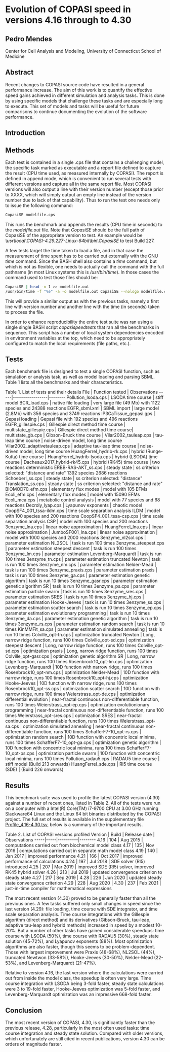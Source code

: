 # Evolution of COPASI speed in versions 4.16 through to 4.30
## Pedro Mendes
Center for Cell Analysis and Modeling, University of Connecticut School of 
Medicine

## Abstract
Recent changes to COPASI source code have resulted in a general performance 
increase. The aim of this work is to quantify the effective speed gains 
achieved in different simulation and analysis tasks. This is done by using 
specific models that challenge these tasks and are especially long to execute. 
This set of models and tasks will be useful for future comparisons to continue 
documenting the evolution of the software performance.

## Introduction

## Methods
Each test is contained in a single .cps file that contains a challenging model, 
the specific task marked as executable and a report file defined to capture the 
result (CPU time used, as measured internally by COPASI). The report is defined 
in append mode, which is convenient to run several tests with different versions 
and capture all in the same report file. Most COPASI versions will also output a 
line with their version number (except those prior to XXXX, which will simply 
output an empty line instead of the version number due to lack of that 
capability). Thus to run the test one needs only to issue the following command:
```bash
CopasiSE modelfile.cps
```
This runs the benchmark and appends the results (CPU time in seconds) to the 
*modelfile.out* file.  Note that *CopasiSE* should be the full path of CopasiSE 
of the appropriate  version to test. An example would be 
*\usr\local\COPASI-4.29.227-Linux-64bit\bin\CopasiSE* to test Build 227.

A few tests target the time taken to load a file, and in that case the 
measurement of time spent has to be carried out externally with the GNU  *time* 
command. Since the BASH shell also contains a *time* command, but which is not 
as flexible, one needs to actually call the command with the full pathname (in 
most Linux systems this is */usr/bin/time*). In those cases the command used to 
test those files should be:
```bash
CopasiSE | head -n 1 >> modelfile.out
/usr/bin/time -f "%e" -a -o modelfile.out CopasiSE --nologo modelfile.cps
```
This will provide a similar output as with the previous tasks, namely a first 
line with version number and another line with the time (in seconds) taken to 
process the file.

In order to enhance reproducibility the entire test suite was ran using a single
single BASH script *copasispeedtests* that ran all the benchmarks in sequence. 
This  script has a number of local system dependencies encoded in environment 
variables at the top, which need to be appropriately configured to match the 
local requirements (file paths, etc.). 

## Tests

Each benchmark file is designed to test a single COPASI function, such as 
simulation or analysis task, as well as model loading and parsing SBML. Table 1
lists all the benchmarks and their characteristics.

Table 1. List of tests and their details
File | Function tested | Observations
-----|-----------------|--------
Pollution_lsoda.cps | LSODA time course | stiff model
BCR_load.cps | native file loading | very large file (49 Mb) with 1122 species and 24388 reactions 
EGFR_sbml.xml | SBML import | large model (2.8Mb) with 356 species and 3749 reactions 
IP3CaTissue_gepasi.gps | Gepasi loading | Gepasi file with 192 species and 496 reactions
EGFR_gillespie.cps | Gillespie direct method time course | 
multistate_gillespie.cps | Gillespie direct method  time course| 
multistate_gb.cps | Gibson-Bruck time course | 
Vilar2002_tauleap.cps | tau-leap time course | noise-driven model, long time course
Vilar2002_adaptivetauleap.cps | adaptive tau-leap time course | noise-driven model, long time course
HuangFerrel_hydrib-rk.cps | hybrid (Runge-Kutta) time course | 
HuangFerrel_hydrib-lsoda.cps | hybrid (LSODA) time course | 
Dacheaux2017_hybrid-rk45.cps | hybrid (RK45) time course | two reactions deterministic
ERBB-RAS-AKT_ss.cps | steady state | ss criterion selected: "distance and rate" 1392 species 2686 reactions
Schoeberl_ss.cps | steady state | ss criterion selected: "distance"
Translation_ss.cps | steady state | ss criterion selected: "distance and rate"
BIOMOD70_efm.cps | elementary flux modes | model with 105 EFMs
Ecoli_efm.cps | elementary flux modes | model with 15090 EFMs
Ecoli_mca.cps | metabolic control analysis | model with 77 species and 68 reactions
Decroly_lyap.cps | Lyapunov exponents | chaotic model
CoopSF4_001_tssa-ildm.cps | time scale separation analysis ILDM | model with 100 species and 200 reactions
CoopSF4_001_tssa-csp.cps | time scale separation analysis CSP | model with 100 species and 200 reactions
3enzyme_lna.cps | linear noise approximation | 
HuangFerrel_lna.cps | linear noise approximation | 
JumboSF001_lna.cps | linear noise approximation | model with 1000 species and 2000 reactions
3enzyme_nl2sol.cps | parameter estimation NL2SOL | task is run 100 times
3enzyme_steepest.cps | parameter estimation steepest descent | task is run 100 times
3enzyme_lm.cps | parameter estimation Levenberg-Marquardt | task is run 100 times
3enzyme_tn.cps | parameter estimation truncated Newton | task is run 100 times
3enzyme_nm.cps | parameter estimation Nelder-Mead | task is run 100 times
3enzyme_praxis.cps | parameter estimation praxis | task is run 100 times
3enzyme_ga.cps | parameter estimation genetic algorithm | task is run 10 times
3enzyme_gasr.cps | parameter estimation genetic algorithm SR | task is run 10 times
3enzyme_ps.cps | parameter estimation particle swarm | task is run 10 times
3enzyme_sres.cps | parameter estimation SRES | task is run 10 times
3enzyme_hj.cps | parameter estimation Hooke-Jeeves | task is run 10 times
3enzyme_ss.cps | parameter estimation scatter search | task is run 10 times
3enzyme_ep.cps | parameter estimation evolutionary programming | task is run 10 times
3enzyme_da.cps | parameter estimation genetic algorithm | task is run 10 times
3enzyme_rs.cps | parameter estimation random search | task is run 10 times
KinMMFit_sa.cps | parameter estimation simulated annealing | task is run 10 times
Colville_opt-tn.cps | optimization truncated Newton | Long, narrow ridge function, runs 100 times
Colville_opt-sd.cps | optimization steepest descent | Long, narrow ridge function, runs 100 times
Colville_opt-sd.cps | optimization praxis | Long, narrow ridge function, runs 100 times
Colville_opt-gasr.cps | optimization genetic algorithm SR | Long, narrow ridge function, runs 100 times
Rosenbrock10_opt-lm.cps | optimization Levenberg-Marquardt | 10D function with narrow ridge, runs 100 times
Rosenbrock10_opt-nm.cps | optimization Nelder-Mead | 10D function with narrow ridge, runs 100 times
Rosenbrock10_opt-hj.cps | optimization Hooke-Jeeves | 10D function with narrow ridge, runs 100 times
Rosenbrock10_opt-ss.cps | optimization scatter search | 10D function with narrow ridge, runs 100 times
Weierstrass_opt-de.cps | optimization differential evolution | near-fractal continuous non-differentiable function, runs 100 times
Weierstrass_opt-ep.cps | optimization evolutionionary programming | near-fractal continuous non-differentiable function, runs 100 times
Weierstrass_opt-sres.cps | optimization SRES | near-fractal continuous non-differentiable function, runs 100 times
Weierstrass_opt-sa.cps | optimization simulated annealing | near-fractal continuous non-differentiable function, runs 100 times
SchafferF7-10_opt-rs.cps | optimization random search | 10D function with concentric local minima, runs 100 times
SchafferF7-10_opt-ga.cps | optimization genetic algorithm | 10D function with concentric local minima, runs 100 times
SchafferF7-10_opt-ps.cps | optimization particle swarm | 10D function with concentric local minima, runs 100 times
Pollution_radau5.cps | RADAU5 time course | stiff model (Build 213 onwards)
HuangFerrel_sde.cps | RI5 time course (SDE) | (Build 226 onwards)

## Results
This benchmark suite was used to profile the latest COPASI version (4.30) against
a number of recent ones, listed in Table 2. All of the tests were run on a computer 
with a Intel(R) Core(TM) i7-9700 CPU at 3.00 GHz running Slackware64 
Linux and the Linux 64 bit binaries distributed by the COPASI 
project. The full set of results is available in the supplementary file  
[Profile_4.16-4.30.tsv](Profile_4.16-4.30.tsv), below is a summary of the 
important results.

Table 2. List of COPASI versions profiled 
Version | Build | Release date | Observations
-----|-----|----------|--------
4.16 | 104 | Aug 2015 | computations carried out from biochemical model class
4.17 | 135 | Nov 2016 | computations carried out in separate math model class
4.19 | 140 | Jan 2017 | improved performance
4.21 | 166 | Oct 2017 | improved performance of calculations
4.24 | 197 | Jul 2018 | SDE solver (RI5) introduced 
4.25 | 207 | Mar 2019 | improved SDE (RI5) solver, improved RK45 hybrid solver
4.26 | 213 | Jul 2019 | updated convergence criterion to steady state
4.27 | 217 | Sep 2019 |
4.28 | 226 | Jun 2020 | updated steady state convergence criterion
4.29 | 228 | Aug 2020 |
4.30 | 237 | Feb 2021 | just-in-time compiler for mathematical expressions

The most recent version (4.30) proved to be generally faster than all the 
previous ones. A few tasks suffered only small changes in speed since the 
last version (4.29): file loading, time course with SDE integrator, and
time scale separation analysis. Time course integrations with the 
Gillespie algorithm (direct method) and its derivatives (Gibson-Bruck, 
tau-leap, adaptive tau-leap and hybrid methods) increased in speed by a modest 
10-20%. But a number of other tasks have gained considerable speedups:
time course with LSODA (50%), time  course with RADAU5 (30%), steady state 
solution (45-72%), and Lyapunov exponents (88%). Most optimization algorithms 
are also faster, though this seems to be problem-dependent. Those 
with largest improvement were Praxis (48-68%), NL2SOL (44%), truncated Newtwon 
(33-58%), Hooke-Jeeves (30-50%), Nelder-Mead (22-53%), and Levenberg-Marquardt 
(21-47%).

Relative to version 4.16, the last version where the calculations were 
carried out from inside the model class, the speedup is often very large. 
Time course integration with LSODA being 3-fold faster, steady state 
calculations were 3 to 19-fold faster, Hooke-Jeeves optimization was 
5-fold faster, and Levenberg-Marquardt optimization was an impressive
668-fold faster. 
  
## Conclusion

The most recent version of COPASI, 4.30, is significantly faster than the 
previous release, 4.28, particularly in the most often used tasks: time
course integration and steady state solution. Compared with older versions,
which unfortunately are still cited in recent publications, version 4.30 can
be orders of magnitude faster.
 

